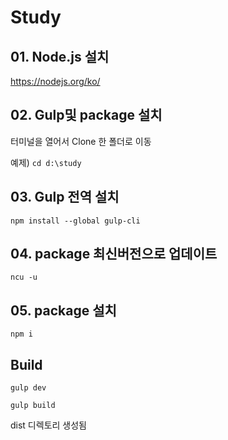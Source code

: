 # Study

## 01. Node.js 설치

https://nodejs.org/ko/


## 02. Gulp및 package 설치

터미널을 열어서 Clone 한 폴더로 이동

예제) `cd d:\study`


## 03. Gulp 전역 설치

`npm install --global gulp-cli`


## 04. package 최신버전으로 업데이트

`ncu -u`

## 05. package 설치

`npm i`

## Build

`gulp dev`

`gulp build`

dist 디렉토리 생성됨
